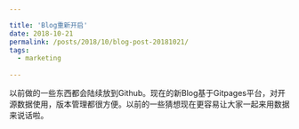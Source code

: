 ```yaml
---

title: 'Blog重新开启'
date: 2018-10-21
permalink: /posts/2018/10/blog-post-20181021/
tags:
  - marketing
  
---
```



以前做的一些东西都会陆续放到Github。现在的新Blog基于Gitpages平台，对开源数据使用，版本管理都很方便。以前的一些猜想现在更容易让大家一起来用数据来说话啦。

